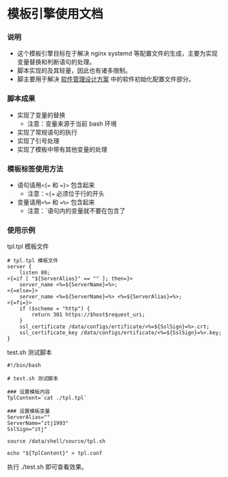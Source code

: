 模板引擎使用文档
======

### 说明
- 这个模板引擎目标在于解决 nginx systemd 等配置文件的生成，主要为实现变量替换和判断语句的处理。
- 脚本实现的及其轻量，因此也有诸多限制。
- 脚主要用于解决 [软件管理设计方案](https://github.com/ztj1993/CentosShellTools/wiki/软件管理设计方案) 中的软件初始化配置文件部分。

### 脚本成果
- 实现了变量的替换
  - 注意：变量来源于当前 bash 环境
- 实现了常规语句的执行
- 实现了引号处理
- 实现了模板中带有其他变量的处理

### 模板标签使用方法
- 语句请用```<{=``` 和 ```=}>``` 包含起来
  - 注意：```<{=``` 必须位于行的开头
- 变量请用```<%=``` 和 ```=%>``` 包含起来
  - 注意：`语句内的变量就不要在包含了

### 使用示例
tpl.tpl 模板文件
```
# tpl.tpl 模板文件
server {
    listen 80;
<{=if [ "${ServerAlias}" == "" ]; then=}>
    server_name <%=${ServerName}=%>;
<{=else=}>
    server_name <%=${ServerName}=%> <%=${ServerAlias}=%>;
<{=fi=}>
    if ($scheme = "http") {
        return 301 https://$host$request_uri;
    }
    ssl_certificate /data/configs/ertificate/<%=${SslSign}=%>.crt;
    ssl_certificate_key /data/configs/ertificate/<%=${SslSign}=%>.key;
}
```
test.sh 测试脚本
```
#!/bin/bash

# test.sh 测试脚本

### 设置模板内容
TplContent=`cat ./tpl.tpl`

### 设置模板变量
ServerAlias=""
ServerName="ztj1993"
SslSign="ztj"

source /data/shell/source/tpl.sh

echo "${TplContent}" > tpl.conf
```
执行 ./test.sh 即可查看效果。

